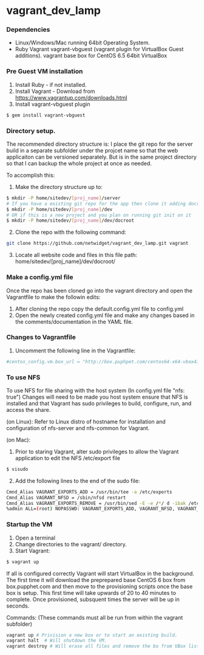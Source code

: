 # vagrant_dev_lamp
### Dependencies
- Linux/Windows/Mac running 64bit Operating System.
- Ruby Vagrant vagrant-vbguest (vagrant plugin for VirtualBox Guest additions). vagrant base box for CentOS 6.5 64bit VirtualBox

### Pre Guest VM installation
1. Install Ruby - if not installed.
2. Install Vagrant - Download from https://www.vagrantup.com/downloads.html
3. Install vagrant-vbguest plugin
```bash
$ gem install vagrant-vbguest
```
### Directory setup.
The recommended directory structure is:
I place the git repo for the server build in a separate subfolder under the projcet name so that the web applicaiton can be versioned separately.  But is in the same project directory so that I can backup the whole project at once as needed.  

To accomplish this:
1. Make the directory structure up to:
```bash
$ mkdir -P home/sitedev/[proj_name]/server
# If you have a existing git repo for the app then clone it adding docroot at the end
$ mkdir -P home/sitedev/[proj_name]/dev
# OR if this is a new project and you plan on running git init on it
$ mkdir -P home/sitedev/[proj_name]/dev/docroot
```
2. Clone the repo with the following command:
```bash
git clone https://github.com/netwidget/vagrant_dev_lamp.git vagrant
```
3. Locate all website code and files in this file path:
  home/sitedev/[proj_name]/dev/docroot/

### Make a config.yml file
Once the repo has been cloned go into the vagrant directory and open the Vagrantfile to make the followin edits:
1. After cloning the repo copy the default.config.yml file to config.yml
2. Open the newly created config.yml file and make any changes based in the comments/documentation in the YAML file.

### Changes to Vagrantfile
1. Uncomment the following line in the Vagrantfile:
```ruby
#centos_config.vm.box_url = "http://box.puphpet.com/centos64-x64-vbox43.box"
```

### To use NFS
To use NFS for file sharing with the host system (In config.yml file "nfs: true") Changes will need to be made you host system ensure that NFS is installed and that Vagrant has sudo privileges to build, configure, run, and access the share.

(on Linux):
Refer to Linux distro of hostname for installation and configuration of nfs-server and nfs-common for Vagrant.

(on Mac):
1. Prior to staring Vagrant,  alter sudo privileges to allow the Vagrant application to edit the NFS /etc/export file
```bash
$ visudo
```
2. Add the following lines to the end of the sudo file:
```bash
Cmnd_Alias VAGRANT_EXPORTS_ADD = /usr/bin/tee -a /etc/exports                   
Cmnd_Alias VAGRANT_NFSD = /sbin/nfsd restart                                    
Cmnd_Alias VAGRANT_EXPORTS_REMOVE = /usr/bin/sed -E -e /*/ d -ibak /etc/exports 
%admin ALL=(root) NOPASSWD: VAGRANT_EXPORTS_ADD, VAGRANT_NFSD, VAGRANT_EXPORTS_REMOVE 
```
### Startup the VM
1. Open a terminal
2. Change directories to the vagrant/ directory.
3. Start Vagrant:
```bash
$ vagrant up
```
If all is configured correctly Vagrant will start VirtualBox in the background. The first time it will download the preprepared base CentOS 6 box from box.pupphet.com and then move to the provisioning scripts once the base box is setup.  This first time will take upwards of 20 to 40 minutes to complete.  Once provisioned, subsquent times the server will be up in seconds.

Commands: (These commands must all be run from within the vagrant subfolder)
```bash
vagrant up # Privision a new box or to start an existing build.
vagrant halt  # Will shutdown the VM.
vagrant destroy # Will erase all files and remove the bo from VBox list (VirtualBox files, not the provisioning files in the vagrant folder).
```
